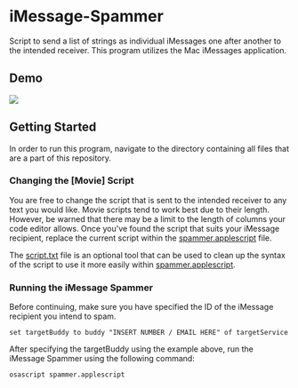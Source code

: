 # iMessage-Spammer
Script to send a list of strings as individual iMessages one after another to the intended receiver. This program utilizes the Mac iMessages application.

## Demo
![](Example.gif)

## Getting Started

In order to run this program, navigate to the directory containing all files that are a part of this repository.

### Changing the [Movie] Script

You are free to change the script that is sent to the intended receiver to any text you would like.
Movie scripts tend to work best due to their length. However, be warned that there may be a limit to the length of columns
your code editor allows. Once you've found the script that suits your iMessage recipient, replace the current script
within the [spammer.applescript](#) file. 

The [script.txt](#) file is an optional tool that can be used to clean up the syntax of the script to use it more easily within [spammer.applescript](#).

### Running the iMessage Spammer
Before continuing, make sure you have specified the ID of the iMessage recipient you intend to spam.
```
set targetBuddy to buddy "INSERT NUMBER / EMAIL HERE" of targetService
```

After specifying the targetBuddy using the example above, run the iMessage Spammer using the following command:
```
osascript spammer.applescript
```
